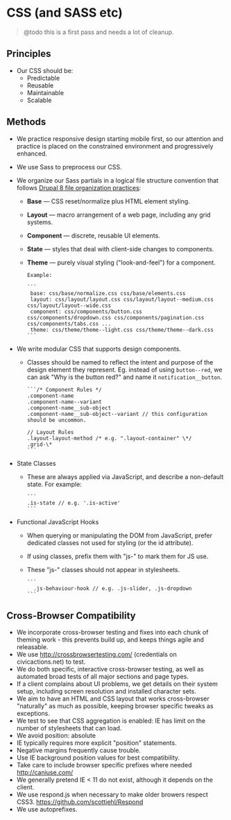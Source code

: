 # CSS (and SASS etc)

> @todo this is a first pass and needs a lot of cleanup.

## Principles

- Our CSS should be:
  - Predictable
  - Reusable
  - Maintainable
  - Scalable

## Methods

- We practice responsive design starting mobile first, so our attention and practice is placed on the constrained environment and progressively enhanced.
- We use Sass to preprocess our CSS.
- We organize our Sass partials in a logical file structure convention that follows [Drupal 8 file organization practices](https://www.drupal.org/node/1887922):

  - **Base** — CSS reset/normalize plus HTML element styling.
  - **Layout** — macro arrangement of a web page, including any grid systems.
  - **Component** — discrete, reusable UI elements.
  - **State** — styles that deal with client-side changes to components.
  - **Theme** — purely visual styling ("look-and-feel") for a component.

        Example:

        ```
         base: css/base/normalize.css css/base/elements.css
         layout: css/layout/layout.css css/layout/layout--medium.css css/layout/layout--wide.css
         component: css/components/button.css css/components/dropdown.css css/components/pagination.css css/components/tabs.css ...
         theme: css/theme/theme--light.css css/theme/theme--dark.css
        ```

- We write modular CSS that supports design components.

  - Classes should be named to reflect the intent and purpose of the design element they represent. Eg. instead of using `button--red`, we can ask "Why is the button red?" and name it `notification__button`.

        ```/* Component Rules */
        .component-name
        .component-name--variant
        .component-name__sub-object
        .component-name__sub-object--variant // this configuration should be uncommon.

        // Layout Rules
        .layout-layout-method /* e.g. ".layout-container" \*/
        .grid-\*
        ```

- State Classes

  - These are always applied via JavaScript, and describe a non-default state. For example:

        ```
        .is-state // e.g. '.is-active'
        ```

- Functional JavaScript Hooks

  - When querying or manipulating the DOM from JavaScript, prefer dedicated classes not used for styling (or the id attribute).
  - If using classes, prefix them with "js-" to mark them for JS use.
  - These "js-" classes should not appear in stylesheets.

        ```
          .js-behaviour-hook // e.g. .js-slider, .js-dropdown
        ```

## Cross-Browser Compatibility

- We incorporate cross-browser testing and fixes into each chunk of theming work - this prevents build up, and keeps things agile and releasable.
- We use <http://crossbrowsertesting.com/> (credentials on civicactions.net) to test.
- We do both specific, interactive cross-browser testing, as well as automated broad tests of all major sections and page types.
- If a client complains about UI problems, we get details on their system setup, including screen resolution and installed character sets.
- We aim to have an HTML and CSS layout that works cross-browser "naturally" as much as possible, keeping browser specific tweaks as exceptions.
- We test to see that CSS aggregation is enabled: IE has limit on the number of stylesheets that can load.
- We avoid position: absolute
- IE typically requires more explicit "position" statements.
- Negative margins frequently cause trouble.
- Use IE background position values for best compatibility.
- Take care to include browser specific prefixes where needed <http://caniuse.com/>
- We generally pretend IE &lt; 11 do not exist, although it depends on the client.
- We use respond.js when necessary to make older browers respect CSS3. <https://github.com/scottjehl/Respond>
- We use autoprefixes.
